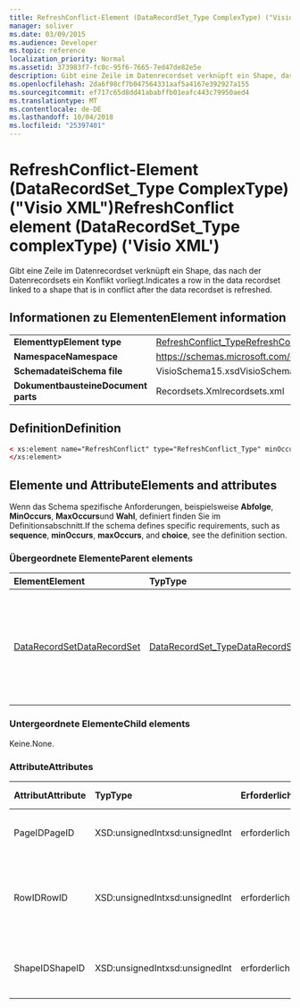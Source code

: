```yaml
---
title: RefreshConflict-Element (DataRecordSet_Type ComplexType) ("Visio XML")
manager: soliver
ms.date: 03/09/2015
ms.audience: Developer
ms.topic: reference
localization_priority: Normal
ms.assetid: 373983f7-fc0c-95f6-7665-7ed47de82e5e
description: Gibt eine Zeile im Datenrecordset verknüpft ein Shape, das nach der Datenrecordsets ein Konflikt vorliegt.
ms.openlocfilehash: 2da6f98cf7b047564331aaf5a4167e392927a155
ms.sourcegitcommit: ef717c65d8dd41ababffb01eafc443c79950aed4
ms.translationtype: MT
ms.contentlocale: de-DE
ms.lasthandoff: 10/04/2018
ms.locfileid: "25397401"
---
```

# <a name="refreshconflict-element-datarecordsettype-complextype-visio-xml"></a><span data-ttu-id="faa46-103">RefreshConflict-Element (DataRecordSet_Type ComplexType) ("Visio XML")</span><span class="sxs-lookup"><span data-stu-id="faa46-103">RefreshConflict element (DataRecordSet_Type complexType) ('Visio XML')</span></span>

<span data-ttu-id="faa46-104">Gibt eine Zeile im Datenrecordset verknüpft ein Shape, das nach der Datenrecordsets ein Konflikt vorliegt.</span><span class="sxs-lookup"><span data-stu-id="faa46-104">Indicates a row in the data recordset linked to a shape that is in conflict after the data recordset is refreshed.</span></span>
  
## <a name="element-information"></a><span data-ttu-id="faa46-105">Informationen zu Elementen</span><span class="sxs-lookup"><span data-stu-id="faa46-105">Element information</span></span>

|||
|:-----|:-----|
|<span data-ttu-id="faa46-106">**Elementtyp**</span><span class="sxs-lookup"><span data-stu-id="faa46-106">**Element type**</span></span> <br/> |[<span data-ttu-id="faa46-107">RefreshConflict_Type</span><span class="sxs-lookup"><span data-stu-id="faa46-107">RefreshConflict_Type</span></span>](refreshconflict_type-complextypevisio-xml.md) <br/> |
|<span data-ttu-id="faa46-108">**Namespace**</span><span class="sxs-lookup"><span data-stu-id="faa46-108">**Namespace**</span></span> <br/> |https://schemas.microsoft.com/office/visio/2012/main  <br/> |
|<span data-ttu-id="faa46-109">**Schemadatei**</span><span class="sxs-lookup"><span data-stu-id="faa46-109">**Schema file**</span></span> <br/> |<span data-ttu-id="faa46-110">VisioSchema15.xsd</span><span class="sxs-lookup"><span data-stu-id="faa46-110">VisioSchema15.xsd</span></span>  <br/> |
|<span data-ttu-id="faa46-111">**Dokumentbausteine**</span><span class="sxs-lookup"><span data-stu-id="faa46-111">**Document parts**</span></span> <br/> |<span data-ttu-id="faa46-112">Recordsets.Xml</span><span class="sxs-lookup"><span data-stu-id="faa46-112">recordsets.xml</span></span>  <br/> |
   
## <a name="definition"></a><span data-ttu-id="faa46-113">Definition</span><span class="sxs-lookup"><span data-stu-id="faa46-113">Definition</span></span>

```XML
< xs:element name="RefreshConflict" type="RefreshConflict_Type" minOccurs="0" maxOccurs="unbounded" >
</xs:element>
```

## <a name="elements-and-attributes"></a><span data-ttu-id="faa46-114">Elemente und Attribute</span><span class="sxs-lookup"><span data-stu-id="faa46-114">Elements and attributes</span></span>

<span data-ttu-id="faa46-115">Wenn das Schema spezifische Anforderungen, beispielsweise **Abfolge**, **MinOccurs**, **MaxOccurs**und **Wahl**, definiert finden Sie im Definitionsabschnitt.</span><span class="sxs-lookup"><span data-stu-id="faa46-115">If the schema defines specific requirements, such as **sequence**, **minOccurs**, **maxOccurs**, and **choice**, see the definition section.</span></span> 
  
### <a name="parent-elements"></a><span data-ttu-id="faa46-116">Übergeordnete Elemente</span><span class="sxs-lookup"><span data-stu-id="faa46-116">Parent elements</span></span>

|<span data-ttu-id="faa46-117">**Element**</span><span class="sxs-lookup"><span data-stu-id="faa46-117">**Element**</span></span>|<span data-ttu-id="faa46-118">**Typ**</span><span class="sxs-lookup"><span data-stu-id="faa46-118">**Type**</span></span>|<span data-ttu-id="faa46-119">**Beschreibung**</span><span class="sxs-lookup"><span data-stu-id="faa46-119">**Description**</span></span>|
|:-----|:-----|:-----|
|[<span data-ttu-id="faa46-120">DataRecordSet</span><span class="sxs-lookup"><span data-stu-id="faa46-120">DataRecordSet</span></span>](datarecordset-element-datarecordsets_type-complextypevisio-xml.md) <br/> |[<span data-ttu-id="faa46-121">DataRecordSet_Type</span><span class="sxs-lookup"><span data-stu-id="faa46-121">DataRecordSet_Type</span></span>](datarecordset_type-complextypevisio-xml.md) <br/> |<span data-ttu-id="faa46-122">Speichert, formatiert und aktualisiert Daten, die aus einer Datenbank in Microsoft Visio abgefragt wurden, und zeigt diese Daten an.</span><span class="sxs-lookup"><span data-stu-id="faa46-122">Stores, formats, refreshes, and exposes data queried from a database in Microsoft Visio.</span></span>  <br/> |
   
### <a name="child-elements"></a><span data-ttu-id="faa46-123">Untergeordnete Elemente</span><span class="sxs-lookup"><span data-stu-id="faa46-123">Child elements</span></span>

<span data-ttu-id="faa46-124">Keine.</span><span class="sxs-lookup"><span data-stu-id="faa46-124">None.</span></span>
  
### <a name="attributes"></a><span data-ttu-id="faa46-125">Attribute</span><span class="sxs-lookup"><span data-stu-id="faa46-125">Attributes</span></span>

|<span data-ttu-id="faa46-126">**Attribut**</span><span class="sxs-lookup"><span data-stu-id="faa46-126">**Attribute**</span></span>|<span data-ttu-id="faa46-127">**Typ**</span><span class="sxs-lookup"><span data-stu-id="faa46-127">**Type**</span></span>|<span data-ttu-id="faa46-128">**Erforderlich**</span><span class="sxs-lookup"><span data-stu-id="faa46-128">**Required**</span></span>|<span data-ttu-id="faa46-129">**Beschreibung**</span><span class="sxs-lookup"><span data-stu-id="faa46-129">**Description**</span></span>|<span data-ttu-id="faa46-130">**Mögliche Werte**</span><span class="sxs-lookup"><span data-stu-id="faa46-130">**Possible values**</span></span>|
|:-----|:-----|:-----|:-----|:-----|
|<span data-ttu-id="faa46-131">PageID</span><span class="sxs-lookup"><span data-stu-id="faa46-131">PageID</span></span>  <br/> |<span data-ttu-id="faa46-132">XSD:unsignedInt</span><span class="sxs-lookup"><span data-stu-id="faa46-132">xsd:unsignedInt</span></span>  <br/> |<span data-ttu-id="faa46-133">erforderlich</span><span class="sxs-lookup"><span data-stu-id="faa46-133">required</span></span>  <br/> |<span data-ttu-id="faa46-134">Seiten-ID der Form, die den Konflikt beteiligt.</span><span class="sxs-lookup"><span data-stu-id="faa46-134">Page ID of the shape involved in the conflict.</span></span>  <br/> |<span data-ttu-id="faa46-135">Werte des Typs Xsd:unsignedInt.</span><span class="sxs-lookup"><span data-stu-id="faa46-135">Values of the xsd:unsignedInt type.</span></span>  <br/> |
|<span data-ttu-id="faa46-136">RowID</span><span class="sxs-lookup"><span data-stu-id="faa46-136">RowID</span></span>  <br/> |<span data-ttu-id="faa46-137">XSD:unsignedInt</span><span class="sxs-lookup"><span data-stu-id="faa46-137">xsd:unsignedInt</span></span>  <br/> |<span data-ttu-id="faa46-138">erforderlich</span><span class="sxs-lookup"><span data-stu-id="faa46-138">required</span></span>  <br/> |<span data-ttu-id="faa46-139">Die ursprünglichen Zeilen-ID der Zeile jetzt in Konflikt nachdem Daten aktualisiert wurde.</span><span class="sxs-lookup"><span data-stu-id="faa46-139">The original row ID of the row now in conflict after data was refreshed .</span></span>  <br/> |<span data-ttu-id="faa46-140">Werte des Typs Xsd:unsignedInt.</span><span class="sxs-lookup"><span data-stu-id="faa46-140">Values of the xsd:unsignedInt type.</span></span>  <br/> |
|<span data-ttu-id="faa46-141">ShapeID</span><span class="sxs-lookup"><span data-stu-id="faa46-141">ShapeID</span></span>  <br/> |<span data-ttu-id="faa46-142">XSD:unsignedInt</span><span class="sxs-lookup"><span data-stu-id="faa46-142">xsd:unsignedInt</span></span>  <br/> |<span data-ttu-id="faa46-143">erforderlich</span><span class="sxs-lookup"><span data-stu-id="faa46-143">required</span></span>  <br/> |<span data-ttu-id="faa46-144">Shape-ID der Form, die den Konflikt beteiligt.</span><span class="sxs-lookup"><span data-stu-id="faa46-144">Shape ID of the shape involved in the conflict.</span></span>  <br/> |<span data-ttu-id="faa46-145">Werte des Typs Xsd:unsignedInt.</span><span class="sxs-lookup"><span data-stu-id="faa46-145">Values of the xsd:unsignedInt type.</span></span>  <br/> |
   

